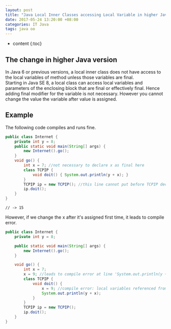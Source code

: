 ```yaml
---
layout: post
title: "Java Local Inner Classes accessing Local Variable in higher Java version"
date: 2017-05-24 13:20:00 +08:00
categories: IT Java
tags: java oo
---
```


* content
{:toc}

## The change in higher Java version

In Java 6 or previous versions, a local inner class does not have access to the local variables of method unless those variables are final.   
Starting in Java SE 8, a local class can access local variables and parameters of the enclosing block that are final or effectively final. Hence adding final modifier for the variable is not necessary. However you cannot change the value the variable after value is assigned.

## Example




The following code compiles and runs fine.
```java
public class Internet {
    private int y = 8;
    public static void main(String[] args) {
        new Internet().go();
    }
    void go() {
        int x = 7; //not necessary to declare x as final here
        class TCPIP {
            void doit() { System.out.println(y + x); }
        }
        TCPIP ip = new TCPIP(); //this line cannot put before TCPIP declaration
        ip.doit();
    }
}
```
```
// -> 15
```

However, if we change the x after it's assigned first time, it leads to compile error.
```java
public class Internet {
    private int y = 8;

    public static void main(String[] args) {
        new Internet().go();
    }

    void go() {
        int x = 7;
        x = 9; //leads to compile error at line 'System.out.println(y + x);': local variables referenced from an inner class must be final or effectively final
        class TCPIP {
            void doit() {
                x = 9; //compile error: local variables referenced from an inner class must be final or effectively final
                System.out.println(y + x);
            }
        }
        TCPIP ip = new TCPIP();
        ip.doit();
    }
}
```


